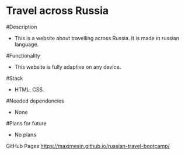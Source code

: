 # Travel across Russia

#Description

- This is a website about travelling across Russia. It is made in russian language.

#Functionality

- This website is fully adaptive on any device.

#Stack

- HTML, CSS.

#Needed dependencies

- None

#Plans for future

- No plans

GitHub Pages https://maximesin.github.io/russian-travel-bootcamp/
